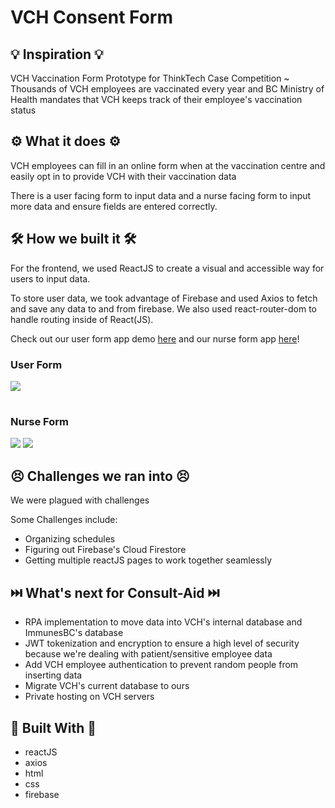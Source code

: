 # VCH Consent Form

## 💡 Inspiration 💡
VCH Vaccination Form Prototype for ThinkTech Case Competition ~ Thousands of VCH employees are vaccinated every year and BC Ministry of Health mandates that VCH keeps track of their employee's vaccination status

## ⚙️ What it does ⚙️

VCH employees can fill in an online form when at the vaccination centre and easily opt in to provide VCH with their vaccination data

There is a user facing form to input data and a nurse facing form to input more data and ensure fields are entered correctly.

## 🛠️ How we built it 🛠️

For the frontend, we used ReactJS to create a visual and accessible way for users to input data.

To store user data, we took advantage of Firebase and used Axios to fetch and save any data to and from firebase. We also used react-router-dom to handle routing inside of React(JS).

Check out our user form app demo [here](https://sarthak219.github.io/vch-consent-form/) and our nurse form app [here](https://github.com/sarthak219/vch-admin)!

### User Form

![](https://cdn.discordapp.com/attachments/596478199924523018/1045219979995389962/ezgif.com-gif-maker_2.gif)

#

### Nurse Form

![](https://cdn.discordapp.com/attachments/596478199924523018/1045220347374485534/good_admin.gif)
![](https://cdn.discordapp.com/attachments/596478199924523018/1045220346544005130/good_admin_check.gif)


## 😣 Challenges we ran into 😣

We were plagued with challenges

Some Challenges include:

- Organizing schedules
- Figuring out Firebase's Cloud Firestore 
- Getting multiple reactJS pages to work together seamlessly

## ⏭️ What's next for Consult-Aid ⏭️

- RPA implementation to move data into VCH's internal database and ImmunesBC's database
- JWT tokenization and encryption to ensure a high level of security because we're dealing with patient/sensitive employee data
- Add VCH employee authentication to prevent random people from inserting data
- Migrate VCH's current database to ours
- Private hosting on VCH servers

## 🔨 Built With 🔨

- reactJS
- axios
- html
- css
- firebase
